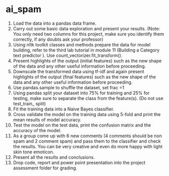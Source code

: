 # ai_spam

1. Load the data into a pandas data frame.
2. Carry out some basic data exploration and present your results. (Note: You only need two columns for this project, make sure you identify them correctly, if any doubts ask your professor)
3. Using nltk toolkit classes and methods prepare the data for model building, refer to the third lab tutorial in module 11 (Building a Category text predictor ). Use count_vectorizer.fit_transform().
4. Present highlights of the output (initial features) such as the new shape of the data and any other useful information before proceeding.
5. Downscale the transformed data using tf-idf and again present highlights of the output (final features) such as the new shape of the data and any other useful information before proceeding.
6. Use pandas.sample to shuffle the dataset, set frac =1 
7. Using pandas split your dataset into 75% for training and 25% for testing, make sure to separate the class from the feature(s). (Do not use test_train_ split)
8. Fit the training data into a Naive Bayes classifier. 
9. Cross validate the model on the training data using 5-fold and print the mean results of model accuracy.
10. Test the model on the test data, print the confusion matrix and the accuracy of the model.
11. As a group come up with 6 new comments (4 comments should be non spam and 2 comment spam) and pass them to the classifier and check the results. You can be very creative and even do more happy with light skin tone emoticon.
12. Present all the results and conclusions.
13. Drop code, report and power point presentation into the project assessment folder for grading.
